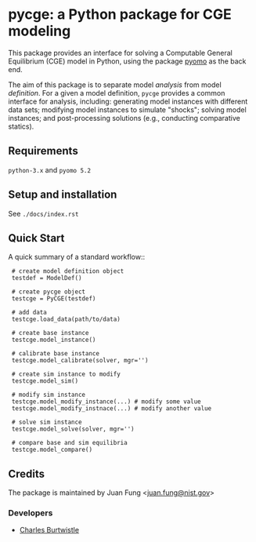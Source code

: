 # **pycge**: a Python package for CGE modeling #

This package provides an interface for solving a Computable
General Equilibrium (CGE) model in Python, using the package
[pyomo](www.pyomo.org) as the back end.

The aim of this package is to separate model *analysis* from model
*definition*. For a given a model definition, `pycge` provides a 
common interface for analysis, including: generating model instances
with different data sets; modifying model instances to simulate "shocks"; 
solving model instances; and post-processing solutions (e.g., conducting 
comparative statics).


## Requirements  

`python-3.x` and `pyomo 5.2`

## Setup and installation  

See `./docs/index.rst`

## Quick Start 

A quick summary of a standard workflow::

     # create model definition object
     testdef = ModelDef()

     # create pycge object
     testcge = PyCGE(testdef)
     
     # add data
     testcge.load_data(path/to/data)

     # create base instance
     testcge.model_instance()

     # calibrate base instance
     testcge.model_calibrate(solver, mgr='') 

     # create sim instance to modify
     testcge.model_sim() 

     # modify sim instance
     testcge.model_modify_instance(...) # modify some value
     testcge.model_modify_instnace(...) # modify another value
     
     # solve sim instance
     testcge.model_solve(solver, mgr='') 

     # compare base and sim equilibria
     testcge.model_compare()



## Credits  

The package is maintained by Juan Fung <[juan.fung@nist.gov](juan.fung@nist.gov)>

### Developers 

- [Charles Burtwistle](https://github.com/charleyburt)

